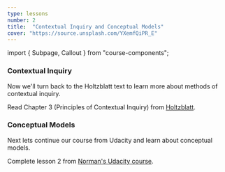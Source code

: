 ```yaml
---
type: lessons
number: 2
title:  "Contextual Inquiry and Conceptual Models"
cover: "https://source.unsplash.com/YXemfQiPR_E"
---
```

import { Subpage, Callout } from "course-components";

<Subpage slug="contextual-inquiry">

### Contextual Inquiry

Now we'll turn back to the Holtzblatt text to learn more about methods of contextual inquiry.

<Callout lead={true} color="alternate">

Read Chapter 3 (Principles of Contextual Inquiry) from [Holtzblatt][holtz].

</Callout>

</Subpage>
<Subpage slug="conceptual-models">

### Conceptual Models

Next lets continue our course from Udacity and learn about conceptual models.

<Callout lead={true} color="alternate">

Complete lesson 2 from [Norman's Udacity course][norman].

</Callout>

</Subpage>

[holtz]: https://learning.oreilly.com/library/view/contextual-design-2nd/9780128011362/
[norman]: https://www.udacity.com/course/design101
